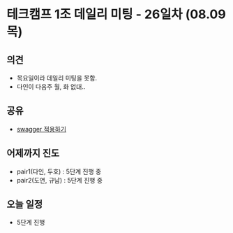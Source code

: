 

# 테크캠프 1조 데일리 미팅 - 26일차 (08.09 목)

## 의견
- 목요일이라 데일리 미팅을 못함.
- 다인이 다음주 월, 화 없대..

## 공유

- [swagger 적용하기](https://github.com/wwh-techcamp-team1/tech/blob/master/09.swagger%20%EC%A0%81%EC%9A%A9%ED%95%98%EA%B8%B0.md)

## 어제까지 진도
- pair1(다인, 두호) : 5단계 진행 중
- pair2(도연, 규남) : 5단계 진행 중

## 오늘 일정
- 5단계 진행
